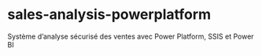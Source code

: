 # sales-analysis-powerplatform
Système d’analyse sécurisé des ventes avec Power Platform, SSIS et Power BI
